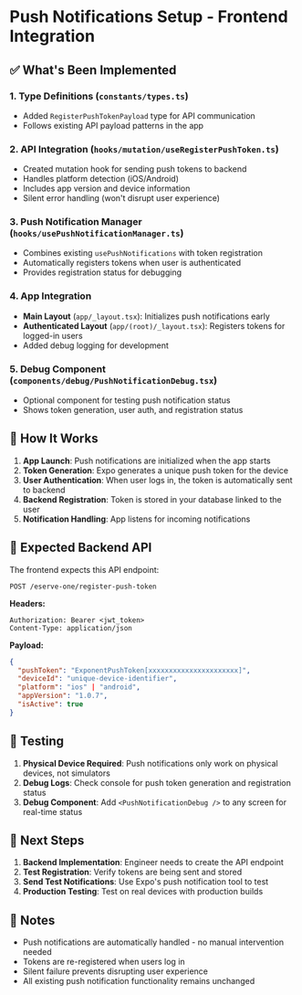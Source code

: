 # Push Notifications Setup - Frontend Integration

## ✅ What's Been Implemented

### 1. **Type Definitions** (`constants/types.ts`)

-  Added `RegisterPushTokenPayload` type for API communication
-  Follows existing API payload patterns in the app

### 2. **API Integration** (`hooks/mutation/useRegisterPushToken.ts`)

-  Created mutation hook for sending push tokens to backend
-  Handles platform detection (iOS/Android)
-  Includes app version and device information
-  Silent error handling (won't disrupt user experience)

### 3. **Push Notification Manager** (`hooks/usePushNotificationManager.ts`)

-  Combines existing `usePushNotifications` with token registration
-  Automatically registers tokens when user is authenticated
-  Provides registration status for debugging

### 4. **App Integration**

-  **Main Layout** (`app/_layout.tsx`): Initializes push notifications early
-  **Authenticated Layout** (`app/(root)/_layout.tsx`): Registers tokens for logged-in users
-  Added debug logging for development

### 5. **Debug Component** (`components/debug/PushNotificationDebug.tsx`)

-  Optional component for testing push notification status
-  Shows token generation, user auth, and registration status

## 🔧 How It Works

1. **App Launch**: Push notifications are initialized when the app starts
2. **Token Generation**: Expo generates a unique push token for the device
3. **User Authentication**: When user logs in, the token is automatically sent to backend
4. **Backend Registration**: Token is stored in your database linked to the user
5. **Notification Handling**: App listens for incoming notifications

## 📱 Expected Backend API

The frontend expects this API endpoint:

```
POST /eserve-one/register-push-token
```

**Headers:**

```
Authorization: Bearer <jwt_token>
Content-Type: application/json
```

**Payload:**

```json
{
  "pushToken": "ExponentPushToken[xxxxxxxxxxxxxxxxxxxxxx]",
  "deviceId": "unique-device-identifier",
  "platform": "ios" | "android",
  "appVersion": "1.0.7",
  "isActive": true
}
```

## 🧪 Testing

1. **Physical Device Required**: Push notifications only work on physical devices, not simulators
2. **Debug Logs**: Check console for push token generation and registration status
3. **Debug Component**: Add `<PushNotificationDebug />` to any screen for real-time status

## 🚀 Next Steps

1. **Backend Implementation**: Engineer needs to create the API endpoint
2. **Test Registration**: Verify tokens are being sent and stored
3. **Send Test Notifications**: Use Expo's push notification tool to test
4. **Production Testing**: Test on real devices with production builds

## 📝 Notes

-  Push notifications are automatically handled - no manual intervention needed
-  Tokens are re-registered when users log in
-  Silent failure prevents disrupting user experience
-  All existing push notification functionality remains unchanged
